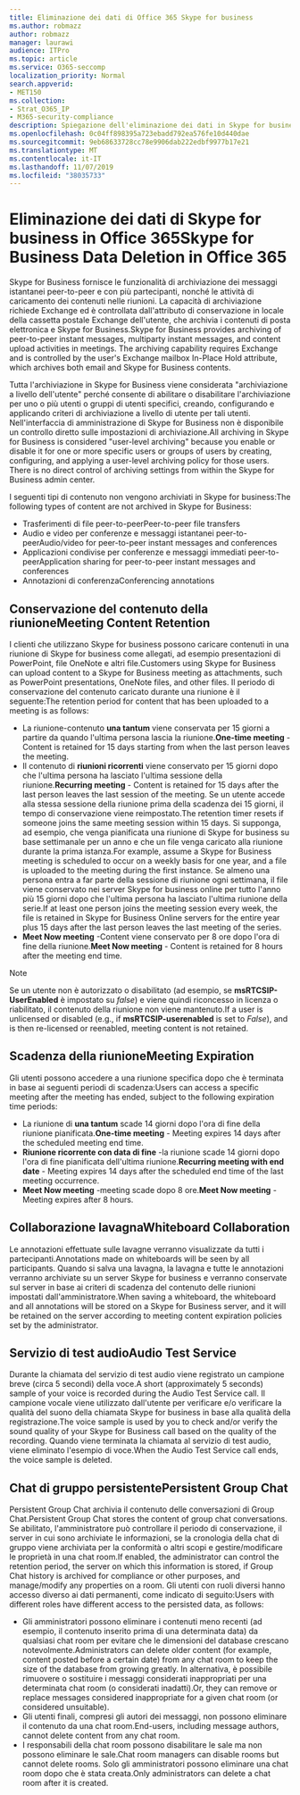 ```yaml
---
title: Eliminazione dei dati di Office 365 Skype for business
ms.author: robmazz
author: robmazz
manager: laurawi
audience: ITPro
ms.topic: article
ms.service: O365-seccomp
localization_priority: Normal
search.appverid:
- MET150
ms.collection:
- Strat_O365_IP
- M365-security-compliance
description: Spiegazione dell'eliminazione dei dati in Skype for business.
ms.openlocfilehash: 0c04ff898395a723ebadd792ea576fe10d440dae
ms.sourcegitcommit: 9eb68633728cc78e9906dab222edbf9977b17e21
ms.translationtype: MT
ms.contentlocale: it-IT
ms.lasthandoff: 11/07/2019
ms.locfileid: "38035733"
---
```

# <a name="skype-for-business-data-deletion-in-office-365"></a><span data-ttu-id="17474-103">Eliminazione dei dati di Skype for business in Office 365</span><span class="sxs-lookup"><span data-stu-id="17474-103">Skype for Business Data Deletion in Office 365</span></span>

<span data-ttu-id="17474-p101">Skype for Business fornisce le funzionalità di archiviazione dei messaggi istantanei peer-to-peer e con più partecipanti, nonché le attività di caricamento dei contenuti nelle riunioni. La capacità di archiviazione richiede Exchange ed è controllata dall'attributo di conservazione in locale della cassetta postale Exchange dell'utente, che archivia i contenuti di posta elettronica e Skype for Business.</span><span class="sxs-lookup"><span data-stu-id="17474-p101">Skype for Business provides archiving of peer-to-peer instant messages, multiparty instant messages, and content upload activities in meetings. The archiving capability requires Exchange and is controlled by the user's Exchange mailbox In-Place Hold attribute, which archives both email and Skype for Business contents.</span></span>

<span data-ttu-id="17474-p102">Tutta l'archiviazione in Skype for Business viene considerata "archiviazione a livello dell'utente" perché consente di abilitare o disabilitare l'archiviazione per uno o più utenti o gruppi di utenti specifici, creando, configurando e applicando criteri di archiviazione a livello di utente per tali utenti. Nell'interfaccia di amministrazione di Skype for Business non è disponibile un controllo diretto sulle impostazioni di archiviazione.</span><span class="sxs-lookup"><span data-stu-id="17474-p102">All archiving in Skype for Business is considered "user-level archiving" because you enable or disable it for one or more specific users or groups of users by creating, configuring, and applying a user-level archiving policy for those users. There is no direct control of archiving settings from within the Skype for Business admin center.</span></span>

<span data-ttu-id="17474-108">I seguenti tipi di contenuto non vengono archiviati in Skype for business:</span><span class="sxs-lookup"><span data-stu-id="17474-108">The following types of content are not archived in Skype for Business:</span></span>

- <span data-ttu-id="17474-109">Trasferimenti di file peer-to-peer</span><span class="sxs-lookup"><span data-stu-id="17474-109">Peer-to-peer file transfers</span></span>
- <span data-ttu-id="17474-110">Audio e video per conferenze e messaggi istantanei peer-to-peer</span><span class="sxs-lookup"><span data-stu-id="17474-110">Audio/video for peer-to-peer instant messages and conferences</span></span>
- <span data-ttu-id="17474-111">Applicazioni condivise per conferenze e messaggi immediati peer-to-peer</span><span class="sxs-lookup"><span data-stu-id="17474-111">Application sharing for peer-to-peer instant messages and conferences</span></span>
- <span data-ttu-id="17474-112">Annotazioni di conferenza</span><span class="sxs-lookup"><span data-stu-id="17474-112">Conferencing annotations</span></span> 

## <a name="meeting-content-retention"></a><span data-ttu-id="17474-113">Conservazione del contenuto della riunione</span><span class="sxs-lookup"><span data-stu-id="17474-113">Meeting Content Retention</span></span>

<span data-ttu-id="17474-114">I clienti che utilizzano Skype for business possono caricare contenuti in una riunione di Skype for business come allegati, ad esempio presentazioni di PowerPoint, file OneNote e altri file.</span><span class="sxs-lookup"><span data-stu-id="17474-114">Customers using Skype for Business can upload content to a Skype for Business meeting as attachments, such as PowerPoint presentations, OneNote files, and other files.</span></span> <span data-ttu-id="17474-115">Il periodo di conservazione del contenuto caricato durante una riunione è il seguente:</span><span class="sxs-lookup"><span data-stu-id="17474-115">The retention period for content that has been uploaded to a meeting is as follows:</span></span>

- <span data-ttu-id="17474-116">La riunione-contenuto **una tantum** viene conservata per 15 giorni a partire da quando l'ultima persona lascia la riunione.</span><span class="sxs-lookup"><span data-stu-id="17474-116">**One-time meeting** - Content is retained for 15 days starting from when the last person leaves the meeting.</span></span>
- <span data-ttu-id="17474-117">Il contenuto di **riunioni ricorrenti** viene conservato per 15 giorni dopo che l'ultima persona ha lasciato l'ultima sessione della riunione.</span><span class="sxs-lookup"><span data-stu-id="17474-117">**Recurring meeting** - Content is retained for 15 days after the last person leaves the last session of the meeting.</span></span> <span data-ttu-id="17474-118">Se un utente accede alla stessa sessione della riunione prima della scadenza dei 15 giorni, il tempo di conservazione viene reimpostato.</span><span class="sxs-lookup"><span data-stu-id="17474-118">The retention timer resets if someone joins the same meeting session within 15 days.</span></span> <span data-ttu-id="17474-119">Si supponga, ad esempio, che venga pianificata una riunione di Skype for business su base settimanale per un anno e che un file venga caricato alla riunione durante la prima istanza.</span><span class="sxs-lookup"><span data-stu-id="17474-119">For example, assume a Skype for Business meeting is scheduled to occur on a weekly basis for one year, and a file is uploaded to the meeting during the first instance.</span></span> <span data-ttu-id="17474-120">Se almeno una persona entra a far parte della sessione di riunione ogni settimana, il file viene conservato nei server Skype for business online per tutto l'anno più 15 giorni dopo che l'ultima persona ha lasciato l'ultima riunione della serie.</span><span class="sxs-lookup"><span data-stu-id="17474-120">If at least one person joins the meeting session every week, the file is retained in Skype for Business Online servers for the entire year plus 15 days after the last person leaves the last meeting of the series.</span></span>
- <span data-ttu-id="17474-121">**Meet Now meeting** -Content viene conservato per 8 ore dopo l'ora di fine della riunione.</span><span class="sxs-lookup"><span data-stu-id="17474-121">**Meet Now meeting** - Content is retained for 8 hours after the meeting end time.</span></span>

> [!NOTE]
> <span data-ttu-id="17474-122">Se un utente non è autorizzato o disabilitato (ad esempio, se **msRTCSIP-UserEnabled** è impostato su *false*) e viene quindi riconcesso in licenza o riabilitato, il contenuto della riunione non viene mantenuto.</span><span class="sxs-lookup"><span data-stu-id="17474-122">If a user is unlicensed or disabled (e.g., if **msRTCSIP-userenabled** is set to *False*), and is then re-licensed or reenabled, meeting content is not retained.</span></span>

## <a name="meeting-expiration"></a><span data-ttu-id="17474-123">Scadenza della riunione</span><span class="sxs-lookup"><span data-stu-id="17474-123">Meeting Expiration</span></span>

<span data-ttu-id="17474-124">Gli utenti possono accedere a una riunione specifica dopo che è terminata in base ai seguenti periodi di scadenza:</span><span class="sxs-lookup"><span data-stu-id="17474-124">Users can access a specific meeting after the meeting has ended, subject to the following expiration time periods:</span></span>

- <span data-ttu-id="17474-125">La riunione di **una tantum** scade 14 giorni dopo l'ora di fine della riunione pianificata.</span><span class="sxs-lookup"><span data-stu-id="17474-125">**One-time meeting** - Meeting expires 14 days after the scheduled meeting end time.</span></span>
- <span data-ttu-id="17474-126">**Riunione ricorrente con data di fine** -la riunione scade 14 giorni dopo l'ora di fine pianificata dell'ultima riunione.</span><span class="sxs-lookup"><span data-stu-id="17474-126">**Recurring meeting with end date** - Meeting expires 14 days after the scheduled end time of the last meeting occurrence.</span></span>
- <span data-ttu-id="17474-127">**Meet Now meeting** -meeting scade dopo 8 ore.</span><span class="sxs-lookup"><span data-stu-id="17474-127">**Meet Now meeting** - Meeting expires after 8 hours.</span></span>

## <a name="whiteboard-collaboration"></a><span data-ttu-id="17474-128">Collaborazione lavagna</span><span class="sxs-lookup"><span data-stu-id="17474-128">Whiteboard Collaboration</span></span>

<span data-ttu-id="17474-129">Le annotazioni effettuate sulle lavagne verranno visualizzate da tutti i partecipanti.</span><span class="sxs-lookup"><span data-stu-id="17474-129">Annotations made on whiteboards will be seen by all participants.</span></span> <span data-ttu-id="17474-130">Quando si salva una lavagna, la lavagna e tutte le annotazioni verranno archiviate su un server Skype for business e verranno conservate sul server in base ai criteri di scadenza del contenuto delle riunioni impostati dall'amministratore.</span><span class="sxs-lookup"><span data-stu-id="17474-130">When saving a whiteboard, the whiteboard and all annotations will be stored on a Skype for Business server, and it will be retained on the server according to meeting content expiration policies set by the administrator.</span></span>

## <a name="audio-test-service"></a><span data-ttu-id="17474-131">Servizio di test audio</span><span class="sxs-lookup"><span data-stu-id="17474-131">Audio Test Service</span></span>

<span data-ttu-id="17474-132">Durante la chiamata del servizio di test audio viene registrato un campione breve (circa 5 secondi) della voce.</span><span class="sxs-lookup"><span data-stu-id="17474-132">A short (approximately 5 seconds) sample of your voice is recorded during the Audio Test Service call.</span></span> <span data-ttu-id="17474-133">Il campione vocale viene utilizzato dall'utente per verificare e/o verificare la qualità del suono della chiamata Skype for business in base alla qualità della registrazione.</span><span class="sxs-lookup"><span data-stu-id="17474-133">The voice sample is used by you to check and/or verify the sound quality of your Skype for Business call based on the quality of the recording.</span></span> <span data-ttu-id="17474-134">Quando viene terminata la chiamata al servizio di test audio, viene eliminato l'esempio di voce.</span><span class="sxs-lookup"><span data-stu-id="17474-134">When the Audio Test Service call ends, the voice sample is deleted.</span></span>

## <a name="persistent-group-chat"></a><span data-ttu-id="17474-135">Chat di gruppo persistente</span><span class="sxs-lookup"><span data-stu-id="17474-135">Persistent Group Chat</span></span>

<span data-ttu-id="17474-136">Persistent Group Chat archivia il contenuto delle conversazioni di Group Chat.</span><span class="sxs-lookup"><span data-stu-id="17474-136">Persistent Group Chat stores the content of group chat conversations.</span></span> <span data-ttu-id="17474-137">Se abilitato, l'amministratore può controllare il periodo di conservazione, il server in cui sono archiviate le informazioni, se la cronologia della chat di gruppo viene archiviata per la conformità o altri scopi e gestire/modificare le proprietà in una chat room.</span><span class="sxs-lookup"><span data-stu-id="17474-137">If enabled, the administrator can control the retention period, the server on which this information is stored, if Group Chat history is archived for compliance or other purposes, and manage/modify any properties on a room.</span></span> <span data-ttu-id="17474-138">Gli utenti con ruoli diversi hanno accesso diverso ai dati permanenti, come indicato di seguito:</span><span class="sxs-lookup"><span data-stu-id="17474-138">Users with different roles have different access to the persisted data, as follows:</span></span>

- <span data-ttu-id="17474-139">Gli amministratori possono eliminare i contenuti meno recenti (ad esempio, il contenuto inserito prima di una determinata data) da qualsiasi chat room per evitare che le dimensioni del database crescano notevolmente.</span><span class="sxs-lookup"><span data-stu-id="17474-139">Administrators can delete older content (for example, content posted before a certain date) from any chat room to keep the size of the database from growing greatly.</span></span> <span data-ttu-id="17474-140">In alternativa, è possibile rimuovere o sostituire i messaggi considerati inappropriati per una determinata chat room (o considerati inadatti).</span><span class="sxs-lookup"><span data-stu-id="17474-140">Or, they can remove or replace messages considered inappropriate for a given chat room (or considered unsuitable).</span></span>
- <span data-ttu-id="17474-141">Gli utenti finali, compresi gli autori dei messaggi, non possono eliminare il contenuto da una chat room.</span><span class="sxs-lookup"><span data-stu-id="17474-141">End-users, including message authors, cannot delete content from any chat room.</span></span>
- <span data-ttu-id="17474-142">I responsabili della chat room possono disabilitare le sale ma non possono eliminare le sale.</span><span class="sxs-lookup"><span data-stu-id="17474-142">Chat room managers can disable rooms but cannot delete rooms.</span></span> <span data-ttu-id="17474-143">Solo gli amministratori possono eliminare una chat room dopo che è stata creata.</span><span class="sxs-lookup"><span data-stu-id="17474-143">Only administrators can delete a chat room after it is created.</span></span>